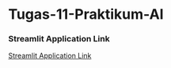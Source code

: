 # Tugas-11-Praktikum-AI

### Streamlit Application Link

[Streamlit Application Link](https://alif220036-tugas11-ai.streamlit.app/)